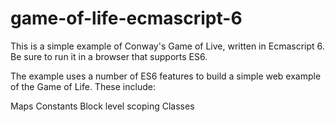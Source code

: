 # game-of-life-ecmascript-6
This is a simple example of Conway's Game of Live, written in Ecmascript 6. 
Be sure to run it in a browser that supports ES6.

The example uses a number of ES6 features to build a simple web example of the Game of Life.
These include:

Maps
Constants
Block level scoping
Classes
